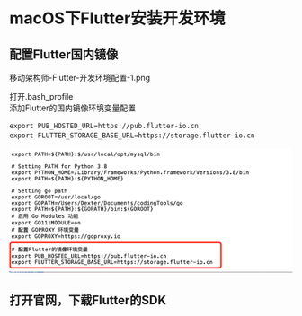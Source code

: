 # macOS下Flutter安装开发环境

## 配置Flutter国内镜像

移动架构师-Flutter-开发环境配置-1.png

打开.bash\_profile   
添加Flutter的国内镜像环境变量配置

```xml
export PUB_HOSTED_URL=https://pub.flutter-io.cn
export FLUTTER_STORAGE_BASE_URL=https://storage.flutter-io.cn
```

![](/assets/移动架构师-Flutter-开发环境配置-1.png)

## 打开官网，下载Flutter的SDK



